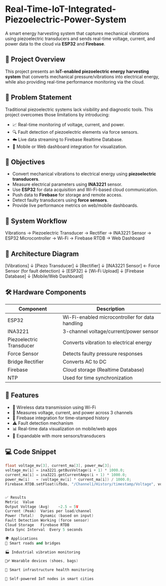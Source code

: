 # Real-Time-IoT-Integrated-Piezoelectric-Power-System

A smart energy harvesting system that captures mechanical vibrations using piezoelectric transducers and sends real-time voltage, current, and power data to the cloud via **ESP32** and **Firebase**.

## 📌 Project Overview

This project presents an **IoT-enabled piezoelectric energy harvesting system** that converts mechanical pressure/vibrations into electrical energy, while also providing real-time performance monitoring via the cloud.


## 🔧 Problem Statement

Traditional piezoelectric systems lack visibility and diagnostic tools. This project overcomes those limitations by introducing:

- 📈 Real-time monitoring of voltage, current, and power.
- 🔍 Fault detection of piezoelectric elements via force sensors.
- ☁️ Live data streaming to Firebase Realtime Database.
- 📱 Mobile or Web dashboard integration for visualization.

## 🧠 Objectives

- Convert mechanical vibrations to electrical energy using **piezoelectric transducers**.
- Measure electrical parameters using **INA3221** sensor.
- Use **ESP32** for data acquisition and Wi-Fi-based cloud communication.
- Push data to **Firebase** for storage and remote access.
- Detect faulty transducers using **force sensors**.
- Provide live performance metrics on web/mobile dashboards.

## 🔁 System Workflow

Vibrations → Piezoelectric Transducer → Rectifier → INA3221 Sensor → ESP32 Microcontroller → Wi-Fi → Firebase RTDB → Web Dashboard

## 🧱 Architecture Diagram

[Vibrations]
↓
[Piezo Transducer]
↓
[Rectifier]
↓
[INA3221 Sensor] ← Force Sensor (for fault detection)
↓
[ESP32]
↓
[Wi-Fi Upload]
↓
[Firebase Database]
↓
[Mobile/Web Dashboard]

## 🛠️ Hardware Components

| Component              | Description                                      |
|------------------------|--------------------------------------------------|
| ESP32                  | Wi-Fi-enabled microcontroller for data handling  |
| INA3221                | 3-channel voltage/current/power sensor           |
| Piezoelectric Transducer | Converts vibration to electrical energy        |
| Force Sensor           | Detects faulty pressure responses                |
| Bridge Rectifier       | Converts AC to DC                                |
| Firebase               | Cloud storage (Realtime Database)                |
| NTP                    | Used for time synchronization                    |

## 🧪 Features

- 📶 Wireless data transmission using Wi-Fi
- 🧮 Measures voltage, current, and power across 3 channels
- 💾 Firebase integration for time-stamped history
- ⚠️ Fault detection mechanism
- 📊 Real-time data visualization on mobile/web apps
- 🔁 Expandable with more sensors/transducers

## 💻 Code Snippet

```cpp
float voltage_mv[3], current_ma[3], power_mw[3];
voltage_mv[i] = ina3221.getBusVoltage(i + 1) * 1000.0;
current_ma[i] = ina3221.getCurrentAmps(i + 1) * 1000.0;
power_mw[i]   = (voltage_mv[i] * current_ma[i]) / 1000.0;
Firebase.RTDB.setFloat(&fbdo, "/Channel1/History/timestamp/Voltage", voltage_mv[0]);


✅ Results
Metric	Value
Output Voltage (Avg)	~2.5 – 5V
Current (Peak)	Varies per load/channel
Power (Total)	Dynamic (based on input)
Fault Detection	Working (force sensor)
Cloud Storage	Firebase RTDB
Data Sync Interval	Every 5 seconds

🌍 Applications
🚗 Smart roads and bridges

🏭 Industrial vibration monitoring

🏃‍♂️ Wearable devices (shoes, bags)

🏢 Smart infrastructure health monitoring

🌆 Self-powered IoT nodes in smart cities
